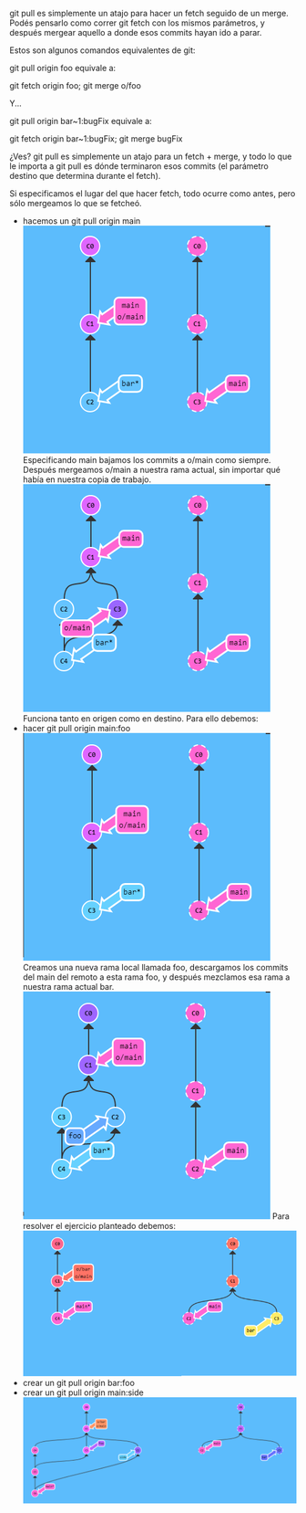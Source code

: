 git pull es simplemente un atajo para hacer un fetch seguido de un merge. Podés pensarlo como correr git fetch con los mismos parámetros, y después mergear aquello a donde esos commits hayan ido a parar.

Estos son algunos comandos equivalentes de git:

git pull origin foo equivale a:

git fetch origin foo; git merge o/foo

Y...

git pull origin bar~1:bugFix equivale a:

git fetch origin bar~1:bugFix; git merge bugFix

¿Ves? git pull es simplemente un atajo para un fetch + merge, y todo lo que le importa a git pull es dónde terminaron esos commits (el parámetro destino que determina durante el fetch).

Si especificamos el lugar del que hacer fetch, todo ocurre como antes, pero sólo mergeamos lo que se fetcheó.

- hacemos un git pull origin main
![image](./img/pp%201.1.png)
Especificando main bajamos los commits a o/main como siempre. Después mergeamos o/main a nuestra rama actual, sin importar qué había en nuestra copia de trabajo.
![image](./img/pp%201.2.png)
Funciona tanto en origen como en destino. Para ello debemos:
- hacer git pull origin main:foo
![image](./img/pp%201.3.png)
Creamos una nueva rama local llamada foo, descargamos los commits del main del remoto a esta rama foo, y después mezclamos esa rama a nuestra rama actual bar.
![image](./img/pp%201.4.png)
Para resolver el ejercicio planteado debemos:
![image](./img/pp%201.5.png)
- crear un git pull origin bar:foo
- crear un git pull origin main:side
![image](./img/pp%201.6.png)
